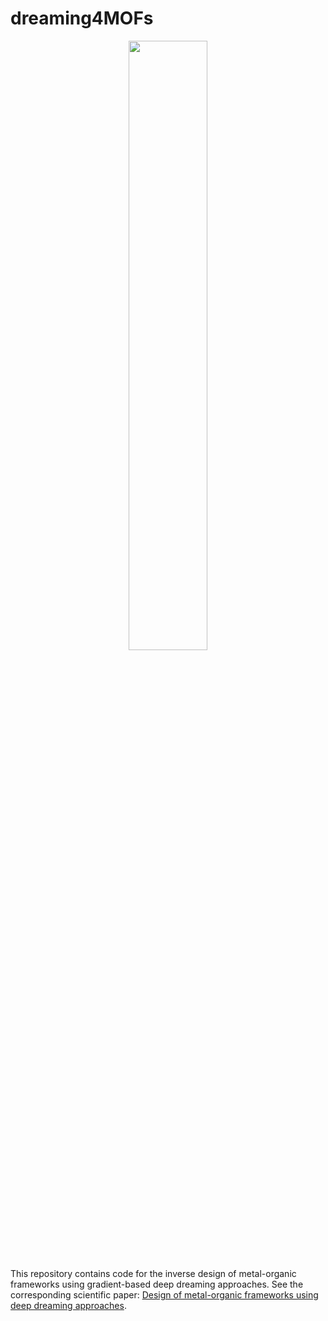 # dreaming4MOFs

<p align="center">
  <img src="./figures/dreaming.PNG" style="width: 50%;" />
</p>

This repository contains code for the inverse design of metal-organic frameworks using gradient-based deep dreaming approaches. See the corresponding scientific paper: [Design of metal-organic frameworks using deep dreaming approaches](https://chemrxiv.org/engage/chemrxiv/article-details/6628ea2721291e5d1d93a83e). 


